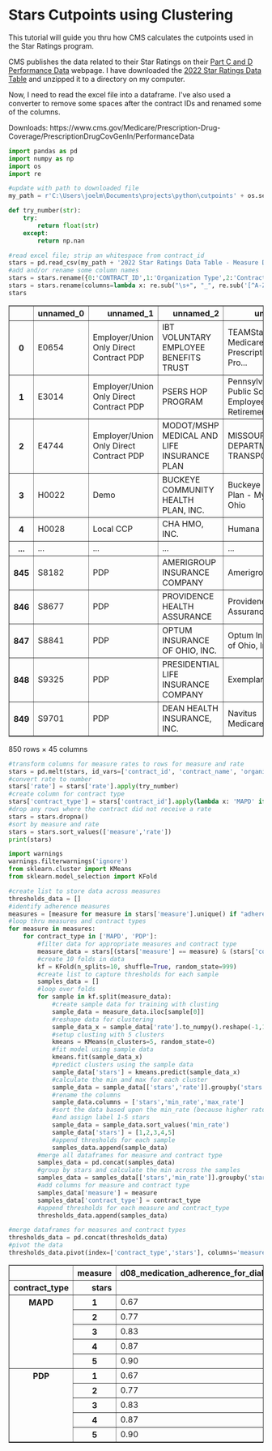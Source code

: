 <h1>Stars Cutpoints using Clustering</h1>
<p>This tutorial will guide you thru how CMS calculates the cutpoints used in the Star Ratings program.</p>
<p>CMS publishes the data related to their Star Ratings on their <a href="https://www.cms.gov/Medicare/Prescription-Drug-Coverage/PrescriptionDrugCovGenIn/PerformanceData">Part C and D Performance Data</a> webpage. I have downloaded the <a href="https://www.cms.gov/files/zip/2022-star-ratings-data-table-oct-06-2021.zip">2022 Star Ratings Data Table</a> and unzipped it to a directory on my computer.</p>
<p>Now, I need to read the excel file into a dataframe. I've also used a converter to remove some spaces after the contract IDs and renamed some of the columns.</p>
Downloads:
https://www.cms.gov/Medicare/Prescription-Drug-Coverage/PrescriptionDrugCovGenIn/PerformanceData


```python
import pandas as pd
import numpy as np
import os
import re

#update with path to downloaded file
my_path = r'C:\Users\joelm\Documents\projects\python\cutpoints' + os.sep

def try_number(str):
    try:
        return float(str)
    except:
        return np.nan

#read excel file; strip an whitespace from contract_id
stars = pd.read_csv(my_path + '2022 Star Ratings Data Table - Measure Data (Oct 06 2021).csv', skiprows=lambda x: x in [0,1,3], converters={0: lambda x: x.strip()})
#add and/or rename some column names
stars = stars.rename({0:'CONTRACT_ID',1:'Organization Type',2:'Contract Name',3:'Organization Marketing Name','Unnamed: 4':'Parent Organization'}, axis='columns')
stars = stars.rename(columns=lambda x: re.sub("\s+", "_", re.sub('[^A-Za-z0-9\s]+',' ', x.lower())))
stars
```




<div>
<style scoped>
    .dataframe tbody tr th:only-of-type {
        vertical-align: middle;
    }

    .dataframe tbody tr th {
        vertical-align: top;
    }

    .dataframe thead th {
        text-align: right;
    }
</style>
<table border="1" class="dataframe">
  <thead>
    <tr style="text-align: right;">
      <th></th>
      <th>unnamed_0</th>
      <th>unnamed_1</th>
      <th>unnamed_2</th>
      <th>unnamed_3</th>
      <th>parent_organization</th>
      <th>c01_breast_cancer_screening</th>
      <th>c02_colorectal_cancer_screening</th>
      <th>c03_annual_flu_vaccine</th>
      <th>c04_monitoring_physical_activity</th>
      <th>c05_special_needs_plan_snp_care_management</th>
      <th>...</th>
      <th>d03_members_choosing_to_leave_the_plan</th>
      <th>d04_drug_plan_quality_improvement</th>
      <th>d05_rating_of_drug_plan</th>
      <th>d06_getting_needed_prescription_drugs</th>
      <th>d07_mpf_price_accuracy</th>
      <th>d08_medication_adherence_for_diabetes_medications</th>
      <th>d09_medication_adherence_for_hypertension_ras_antagonists_</th>
      <th>d10_medication_adherence_for_cholesterol_statins_</th>
      <th>d11_mtm_program_completion_rate_for_cmr</th>
      <th>d12_statin_use_in_persons_with_diabetes_supd_</th>
    </tr>
  </thead>
  <tbody>
    <tr>
      <th>0</th>
      <td>E0654</td>
      <td>Employer/Union Only Direct Contract PDP</td>
      <td>IBT VOLUNTARY EMPLOYEE BENEFITS TRUST</td>
      <td>TEAMStar Medicare Part D Prescription Drug Pro...</td>
      <td>IBT Voluntary Employee Benefits Trust</td>
      <td>Plan not required to report measure</td>
      <td>Plan not required to report measure</td>
      <td>Plan not required to report measure</td>
      <td>Plan not required to report measure</td>
      <td>Plan not required to report measure</td>
      <td>...</td>
      <td>Not enough data available</td>
      <td>Medicare shows only a Star Rating for this topic</td>
      <td>83</td>
      <td>91</td>
      <td>Not enough data available</td>
      <td>85%</td>
      <td>89%</td>
      <td>87%</td>
      <td>61%</td>
      <td>81%</td>
    </tr>
    <tr>
      <th>1</th>
      <td>E3014</td>
      <td>Employer/Union Only Direct Contract PDP</td>
      <td>PSERS HOP PROGRAM</td>
      <td>Pennsylvania Public School Employees Retiremen...</td>
      <td>Commonwealth of PA Pub Schools Retirement System</td>
      <td>Plan not required to report measure</td>
      <td>Plan not required to report measure</td>
      <td>Plan not required to report measure</td>
      <td>Plan not required to report measure</td>
      <td>Plan not required to report measure</td>
      <td>...</td>
      <td>Not enough data available</td>
      <td>Medicare shows only a Star Rating for this topic</td>
      <td>88</td>
      <td>94</td>
      <td>Not enough data available</td>
      <td>90%</td>
      <td>92%</td>
      <td>90%</td>
      <td>68%</td>
      <td>83%</td>
    </tr>
    <tr>
      <th>2</th>
      <td>E4744</td>
      <td>Employer/Union Only Direct Contract PDP</td>
      <td>MODOT/MSHP MEDICAL AND LIFE INSURANCE PLAN</td>
      <td>MISSOURI DEPARTMENT OF TRANSPORTATION</td>
      <td>Missouri Highways and Transportation Commission</td>
      <td>Plan not required to report measure</td>
      <td>Plan not required to report measure</td>
      <td>Plan not required to report measure</td>
      <td>Plan not required to report measure</td>
      <td>Plan not required to report measure</td>
      <td>...</td>
      <td>Not enough data available</td>
      <td>Medicare shows only a Star Rating for this topic</td>
      <td>86</td>
      <td>93</td>
      <td>Not enough data available</td>
      <td>87%</td>
      <td>89%</td>
      <td>89%</td>
      <td>53%</td>
      <td>76%</td>
    </tr>
    <tr>
      <th>3</th>
      <td>H0022</td>
      <td>Demo</td>
      <td>BUCKEYE COMMUNITY HEALTH PLAN, INC.</td>
      <td>Buckeye Health Plan - MyCare Ohio</td>
      <td>Centene Corporation</td>
      <td>No data available</td>
      <td>No data available</td>
      <td>No data available</td>
      <td>No data available</td>
      <td>No data available</td>
      <td>...</td>
      <td>No data available</td>
      <td>No data available</td>
      <td>No data available</td>
      <td>No data available</td>
      <td>No data available</td>
      <td>No data available</td>
      <td>No data available</td>
      <td>No data available</td>
      <td>No data available</td>
      <td>No data available</td>
    </tr>
    <tr>
      <th>4</th>
      <td>H0028</td>
      <td>Local CCP</td>
      <td>CHA HMO, INC.</td>
      <td>Humana</td>
      <td>Humana Inc.</td>
      <td>71%</td>
      <td>79%</td>
      <td>79%</td>
      <td>47%</td>
      <td>79%</td>
      <td>...</td>
      <td>14%</td>
      <td>Medicare shows only a Star Rating for this topic</td>
      <td>87</td>
      <td>90</td>
      <td>90</td>
      <td>84%</td>
      <td>88%</td>
      <td>87%</td>
      <td>85%</td>
      <td>84%</td>
    </tr>
    <tr>
      <th>...</th>
      <td>...</td>
      <td>...</td>
      <td>...</td>
      <td>...</td>
      <td>...</td>
      <td>...</td>
      <td>...</td>
      <td>...</td>
      <td>...</td>
      <td>...</td>
      <td>...</td>
      <td>...</td>
      <td>...</td>
      <td>...</td>
      <td>...</td>
      <td>...</td>
      <td>...</td>
      <td>...</td>
      <td>...</td>
      <td>...</td>
      <td>...</td>
    </tr>
    <tr>
      <th>845</th>
      <td>S8182</td>
      <td>PDP</td>
      <td>AMERIGROUP INSURANCE COMPANY</td>
      <td>Amerigroup</td>
      <td>Anthem Inc.</td>
      <td>Plan not required to report measure</td>
      <td>Plan not required to report measure</td>
      <td>Plan not required to report measure</td>
      <td>Plan not required to report measure</td>
      <td>Plan not required to report measure</td>
      <td>...</td>
      <td>28%</td>
      <td>Not enough data available</td>
      <td>79</td>
      <td>85</td>
      <td>71</td>
      <td>85%</td>
      <td>85%</td>
      <td>84%</td>
      <td>53%</td>
      <td>75%</td>
    </tr>
    <tr>
      <th>846</th>
      <td>S8677</td>
      <td>PDP</td>
      <td>PROVIDENCE HEALTH ASSURANCE</td>
      <td>Providence Health Assurance</td>
      <td>Providence Health &amp; Services</td>
      <td>Plan not required to report measure</td>
      <td>Plan not required to report measure</td>
      <td>Plan not required to report measure</td>
      <td>Plan not required to report measure</td>
      <td>Plan not required to report measure</td>
      <td>...</td>
      <td>Not enough data available</td>
      <td>Not enough data available</td>
      <td>Plan too small to be measured</td>
      <td>Plan too small to be measured</td>
      <td>Not enough data available</td>
      <td>Not enough data available</td>
      <td>Not enough data available</td>
      <td>Not enough data available</td>
      <td>Plan not required to report</td>
      <td>Not enough data available</td>
    </tr>
    <tr>
      <th>847</th>
      <td>S8841</td>
      <td>PDP</td>
      <td>OPTUM INSURANCE OF OHIO, INC.</td>
      <td>Optum Insurance of Ohio, Inc.</td>
      <td>UnitedHealth Group, Inc.</td>
      <td>Plan not required to report measure</td>
      <td>Plan not required to report measure</td>
      <td>Plan not required to report measure</td>
      <td>Plan not required to report measure</td>
      <td>Plan not required to report measure</td>
      <td>...</td>
      <td>Not enough data available</td>
      <td>Medicare shows only a Star Rating for this topic</td>
      <td>90</td>
      <td>92</td>
      <td>Not enough data available</td>
      <td>86%</td>
      <td>89%</td>
      <td>86%</td>
      <td>62%</td>
      <td>80%</td>
    </tr>
    <tr>
      <th>848</th>
      <td>S9325</td>
      <td>PDP</td>
      <td>PRESIDENTIAL LIFE INSURANCE COMPANY</td>
      <td>Exemplar Health</td>
      <td>Exemplar Health Benefits Administrator, LLC</td>
      <td>Plan not required to report measure</td>
      <td>Plan not required to report measure</td>
      <td>Plan not required to report measure</td>
      <td>Plan not required to report measure</td>
      <td>Plan not required to report measure</td>
      <td>...</td>
      <td>Not enough data available</td>
      <td>Plan too new to be measured</td>
      <td>Plan too new to be measured</td>
      <td>Plan too new to be measured</td>
      <td>Plan too new to be measured</td>
      <td>Plan too new to be measured</td>
      <td>Plan too new to be measured</td>
      <td>Plan too new to be measured</td>
      <td>Plan too new to be measured</td>
      <td>Plan too new to be measured</td>
    </tr>
    <tr>
      <th>849</th>
      <td>S9701</td>
      <td>PDP</td>
      <td>DEAN HEALTH INSURANCE, INC.</td>
      <td>Navitus MedicareRx</td>
      <td>SSM Health Care Corporation</td>
      <td>Plan not required to report measure</td>
      <td>Plan not required to report measure</td>
      <td>Plan not required to report measure</td>
      <td>Plan not required to report measure</td>
      <td>Plan not required to report measure</td>
      <td>...</td>
      <td>Not enough data available</td>
      <td>Medicare shows only a Star Rating for this topic</td>
      <td>89</td>
      <td>93</td>
      <td>Not enough data available</td>
      <td>90%</td>
      <td>91%</td>
      <td>90%</td>
      <td>62%</td>
      <td>83%</td>
    </tr>
  </tbody>
</table>
<p>850 rows × 45 columns</p>
</div>




```python
#transform columns for measure rates to rows for measure and rate
stars = pd.melt(stars, id_vars=['contract_id', 'contract_name', 'organization_marketing_name', 'organization_type', 'parent_organization'], var_name='measure', value_name='rate')
#convert rate to number
stars['rate'] = stars['rate'].apply(try_number)
#create column for contract type
stars['contract_type'] = stars['contract_id'].apply(lambda x: 'MAPD' if x[0] == 'H' or x[0] == 'R' else 'PDP')
#drop any rows where the contract did not receive a rate
stars = stars.dropna()
#sort by measure and rate
stars = stars.sort_values(['measure','rate'])
print(stars)
```


```python
import warnings
warnings.filterwarnings('ignore')
from sklearn.cluster import KMeans
from sklearn.model_selection import KFold

#create list to store data across measures
thresholds_data = []
#identify adherence measures
measures = [measure for measure in stars['measure'].unique() if "adherence" in measure]
#loop thru measures and contract types
for measure in measures:
    for contract_type in ['MAPD', 'PDP']:
        #filter data for appropriate measures and contract type
        measure_data = stars[(stars['measure'] == measure) & (stars['contract_type'] == contract_type)]
        #create 10 folds in data
        kf = KFold(n_splits=10, shuffle=True, random_state=999)
        #create list to capture thresholds for each sample
        samples_data = []
        #loop over folds
        for sample in kf.split(measure_data):
            #create sample data for training with clusting
            sample_data = measure_data.iloc[sample[0]]
            #reshape data for clustering
            sample_data_x = sample_data['rate'].to_numpy().reshape(-1,1)
            #setup clusting with 5 clusters
            kmeans = KMeans(n_clusters=5, random_state=0)
            #fit model using sample data
            kmeans.fit(sample_data_x)
            #predict clusters using the sample data
            sample_data['stars'] = kmeans.predict(sample_data_x)
            #calculate the min and max for each cluster
            sample_data = sample_data[['stars','rate']].groupby('stars').agg(['min','max']).reset_index()
            #rename the columns
            sample_data.columns = ['stars','min_rate','max_rate']
            #sort the data based upon the min_rate (because higher rates are better for adherence measures)
            #and assign label 1-5 stars
            sample_data = sample_data.sort_values('min_rate')
            sample_data['stars'] = [1,2,3,4,5]
            #append thresholds for each sample 
            samples_data.append(sample_data)
        #merge all dataframes for measure and contract type
        samples_data = pd.concat(samples_data)
        #group by stars and calculate the min across the samples
        samples_data = samples_data[['stars','min_rate']].groupby('stars').agg('min').reset_index()
        #add columns for measure and contract type
        samples_data['measure'] = measure
        samples_data['contract_type'] = contract_type
        #append thresholds for each measure and contract_type
        thresholds_data.append(samples_data)
```


```python
#merge dataframes for measures and contract types
thresholds_data = pd.concat(thresholds_data)
#pivot the data
thresholds_data.pivot(index=['contract_type','stars'], columns='measure')['min_rate']
```




<div>
<style scoped>
    .dataframe tbody tr th:only-of-type {
        vertical-align: middle;
    }

    .dataframe tbody tr th {
        vertical-align: top;
    }

    .dataframe thead th {
        text-align: right;
    }
</style>
<table border="1" class="dataframe">
  <thead>
    <tr style="text-align: right;">
      <th></th>
      <th>measure</th>
      <th>d08_medication_adherence_for_diabetes_medications</th>
      <th>d09_medication_adherence_for_hypertension_ras_antagonists_</th>
      <th>d10_medication_adherence_for_cholesterol_statins_</th>
    </tr>
    <tr>
      <th>contract_type</th>
      <th>stars</th>
      <th></th>
      <th></th>
      <th></th>
    </tr>
  </thead>
  <tbody>
    <tr>
      <th rowspan="5" valign="top">MAPD</th>
      <th>1</th>
      <td>0.67</td>
      <td>0.48</td>
      <td>0.63</td>
    </tr>
    <tr>
      <th>2</th>
      <td>0.77</td>
      <td>0.72</td>
      <td>0.76</td>
    </tr>
    <tr>
      <th>3</th>
      <td>0.83</td>
      <td>0.81</td>
      <td>0.82</td>
    </tr>
    <tr>
      <th>4</th>
      <td>0.87</td>
      <td>0.86</td>
      <td>0.86</td>
    </tr>
    <tr>
      <th>5</th>
      <td>0.90</td>
      <td>0.90</td>
      <td>0.90</td>
    </tr>
    <tr>
      <th rowspan="5" valign="top">PDP</th>
      <th>1</th>
      <td>0.67</td>
      <td>0.48</td>
      <td>0.63</td>
    </tr>
    <tr>
      <th>2</th>
      <td>0.77</td>
      <td>0.72</td>
      <td>0.76</td>
    </tr>
    <tr>
      <th>3</th>
      <td>0.83</td>
      <td>0.81</td>
      <td>0.82</td>
    </tr>
    <tr>
      <th>4</th>
      <td>0.87</td>
      <td>0.86</td>
      <td>0.86</td>
    </tr>
    <tr>
      <th>5</th>
      <td>0.90</td>
      <td>0.90</td>
      <td>0.90</td>
    </tr>
  </tbody>
</table>
</div>


